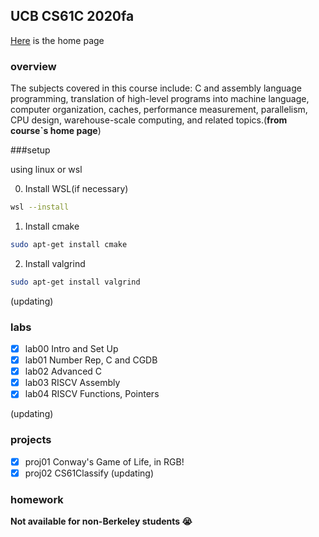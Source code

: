 ## UCB CS61C 2020fa

[Here](https://inst.eecs.berkeley.edu/~cs61c/fa20/) is the home page

### overview

The subjects covered in this course include: C and assembly language programming, translation of high-level programs into machine language, computer organization, caches, performance measurement, parallelism, CPU design, warehouse-scale computing, and related topics.(**from course`s home page**)

###setup

using linux or wsl

0. Install WSL(if necessary)
```bash
wsl --install
```
1. Install cmake
```bash
sudo apt-get install cmake
```
2. Install valgrind
```bash
sudo apt-get install valgrind
```

(updating)
### labs

- [x] lab00 Intro and Set Up
- [x] lab01 Number Rep, C and CGDB
- [x] lab02 Advanced C
- [x] lab03 RISCV Assembly
- [x] lab04 RISCV Functions, Pointers

(updating)

### projects
- [x] proj01 Conway's Game of Life, in RGB!
- [x] proj02 CS61Classify
(updating)
### homework

**Not available for non-Berkeley students :sob:**

